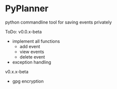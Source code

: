 # PyPlanner
python commandline tool for saving events privately

ToDo:
v0.0.x-beta
- implement all functions
  - add event
  - view events
  - delete event
- exception handling

v0.x.x-beta
- gpg encryption


